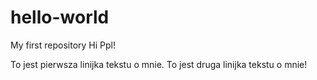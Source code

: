 # hello-world
My first repository
Hi Ppl!

To jest pierwsza linijka tekstu o mnie.
To jest druga linijka tekstu o mnie!
